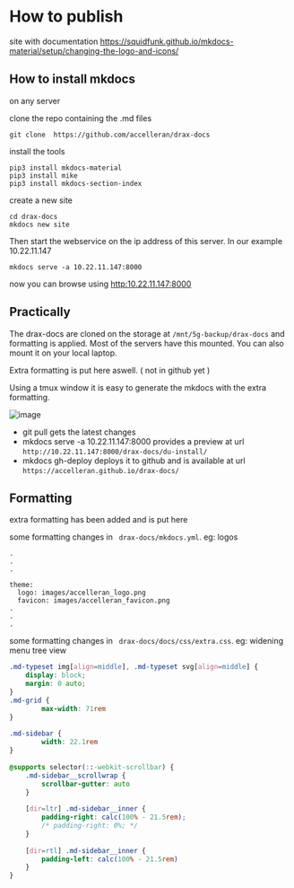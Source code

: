 # How to publish

site with documentation
https://squidfunk.github.io/mkdocs-material/setup/changing-the-logo-and-icons/

## How to install mkdocs
on any server 

clone the repo containing the .md files
```
git clone  https://github.com/accelleran/drax-docs
```

install the tools
``` 
pip3 install mkdocs-material
pip3 install mike
pip3 install mkdocs-section-index
```

create a new site
```
cd drax-docs
mkdocs new site
```

Then start the webservice on the ip address of this server. In our example 10.22.11.147

```
mkdocs serve -a 10.22.11.147:8000     
```

now you can browse using [http:10.22.11.147:8000](http://10.22.11.147:8000/drax-docs/)

## Practically
The drax-docs are cloned on the storage at ```/mnt/5g-backup/drax-docs``` and formatting is applied.
Most of the servers have this mounted. You can also mount it on your local laptop.

Extra formatting is put here aswell. ( not in github yet ) 

Using a tmux window it is easy to generate the mkdocs with the extra formatting.

![image](https://user-images.githubusercontent.com/21971027/208913910-b314b3c7-9ba1-40af-b33b-e0d781408ef9.png)


* git pull
   gets the latest changes 
* mkdocs serve -a 10.22.11.147:8000 
   provides a preview at url ``` http://10.22.11.147:8000/drax-docs/du-install/ ```
* mkdocs gh-deploy 
   deploys it to github and is available at url ```https://accelleran.github.io/drax-docs/```

## Formatting
extra formatting has been added and is put here 

some formatting changes in ``` drax-docs/mkdocs.yml```. eg: logos
```
.
.
.

theme:                                    
  logo: images/accelleran_logo.png        
  favicon: images/accelleran_favicon.png
.
.
.

```

some formatting changes in ``` drax-docs/docs/css/extra.css```. eg: widening menu tree view
``` css
.md-typeset img[align=middle], .md-typeset svg[align=middle] {                          
    display: block;                                                                     
    margin: 0 auto;                                                                     
}                                                                                       
.md-grid {                                                                              
        max-width: 71rem                                                                
}                                                                                       
                                                                                        
.md-sidebar {                                                                           
        width: 22.1rem                                                                  
}                                                                                       
                                                                                        
@supports selector(::-webkit-scrollbar) {                                               
    .md-sidebar__scrollwrap {                                                           
        scrollbar-gutter: auto                                                          
    }                                                                                   
                                                                                        
    [dir=ltr] .md-sidebar__inner {                                                      
        padding-right: calc(100% - 21.5rem);                                            
        /* padding-right: 0%; */                                                        
    }                                                                                   
                                                                                        
    [dir=rtl] .md-sidebar__inner {                                                      
        padding-left: calc(100% - 21.5rem)                                              
    }                                                                                   
}                                                                                       
```


